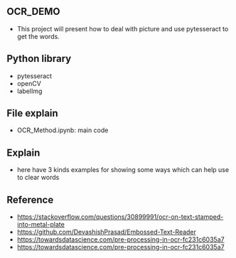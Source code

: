 ## OCR_DEMO
* This project will present how to deal with picture and use pytesseract to get the words.
## Python library
* pytesseract
* openCV
* labelImg

## File explain
* OCR_Method.ipynb: main code
## Explain
* here have 3 kinds examples for showing some ways which can help use to clear words 
## Reference
* https://stackoverflow.com/questions/30899991/ocr-on-text-stamped-into-metal-plate
* https://github.com/DevashishPrasad/Embossed-Text-Reader
* https://towardsdatascience.com/pre-processing-in-ocr-fc231c6035a7
* https://towardsdatascience.com/pre-processing-in-ocr-fc231c6035a7
